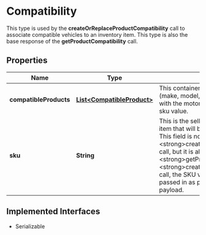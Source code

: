

# Compatibility

This type is used by the <strong>createOrReplaceProductCompatibility</strong> call to associate compatible vehicles to an inventory item. This type is also the base response of the <strong>getProductCompatibility</strong> call.
## Properties

Name | Type | Description | Notes
------------ | ------------- | ------------- | -------------
**compatibleProducts** | [**List&lt;CompatibleProduct&gt;**](CompatibleProduct.md) | This container consists of an array of motor vehicles (make, model, year, trim, engine) that are compatible with the motor vehicle part or accessory specified by the sku value. |  [optional]
**sku** | **String** | This is the seller-defined SKU value of the inventory item that will be associated with the compatible vehicles. This field is not applicable to the &lt;strong&gt;createOrReplaceProductCompatibility&lt;/strong&gt;  call, but it is always returned with the &lt;strong&gt;getProductCompatibility&lt;/strong&gt; call. For the &lt;strong&gt;createOrReplaceProductCompatibility&lt;/strong&gt;  call, the SKU value for the inventory item is actually passed in as part of the call URI, and not in the request payload. |  [optional]


## Implemented Interfaces

* Serializable


